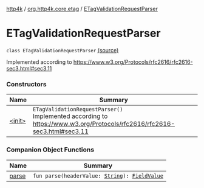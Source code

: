 [http4k](../../index.md) / [org.http4k.core.etag](../index.md) / [ETagValidationRequestParser](./index.md)

# ETagValidationRequestParser

`class ETagValidationRequestParser` [(source)](https://github.com/http4k/http4k/blob/master/http4k-core/src/main/kotlin/org/http4k/core/etag/ETagValidationRequestParser.kt#L19)

Implemented according to https://www.w3.org/Protocols/rfc2616/rfc2616-sec3.html#sec3.11

### Constructors

| Name | Summary |
|---|---|
| [&lt;init&gt;](-init-.md) | `ETagValidationRequestParser()`<br>Implemented according to https://www.w3.org/Protocols/rfc2616/rfc2616-sec3.html#sec3.11 |

### Companion Object Functions

| Name | Summary |
|---|---|
| [parse](parse.md) | `fun parse(headerValue: `[`String`](https://kotlinlang.org/api/latest/jvm/stdlib/kotlin/-string/index.html)`): `[`FieldValue`](../-field-value/index.md) |
